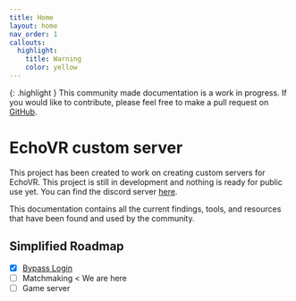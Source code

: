 ```yaml
---
title: Home
layout: home
nav_order: 1
callouts:
  highlight:
    title: Warning
    color: yellow
---
```


{: .highlight }
This community made documentation is a work in progress. If you would like to contribute, please
feel free to make a pull request on [GitHub](https://github.com/NotBlue-Dev/NotBlue-Dev.github.io).

# EchoVR custom server
This project has been created to work on creating custom servers for EchoVR. This project is still in development and nothing is ready for public use yet.
You can find the discord server [here](https://discord.gg/FAp64326as).

This documentation contains all the current findings, tools, and resources that have been found and used by the community.

## Simplified Roadmap
- [x] [Bypass Login]
- [ ] Matchmaking < We are here
- [ ] Game server

[Bypass Login]: https://notblue-dev.github.io/Patches/patches.html

